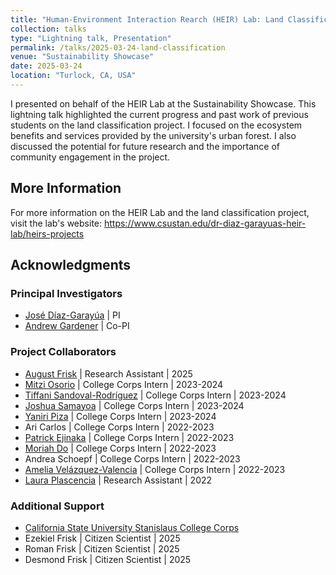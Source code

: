 ```yaml
---
title: "Human-Environment Interaction Rearch (HEIR) Lab: Land Classification Project"
collection: talks
type: "Lightning talk, Presentation"
permalink: /talks/2025-03-24-land-classification
venue: "Sustainability Showcase"
date: 2025-03-24
location: "Turlock, CA, USA"
--- 
```


I presented on behalf of the HEIR Lab at the Sustainability Showcase. This lightning talk highlighted the current progress and past work of previous students on the land classification project. I focused on the ecosystem benefits and services provided by the university's urban forest. I also discussed the potential for future research and the importance of community engagement in the project.

## More Information
For more information on the HEIR Lab and the land classification project, visit the lab's website:
https://www.csustan.edu/dr-diaz-garayuas-heir-lab/heirs-projects

## Acknowledgments
### Principal Investigators
* [José Díaz-Garayúa](https://www.linkedin.com/in/jos%C3%A9-d%C3%ADaz-garay%C3%BAa-78153821/) | PI
* [Andrew Gardener](https://www.linkedin.com/in/andy-gardner-69649b1b/) | Co-PI
### Project Collaborators
* [August Frisk](https://www.linkedin.com/in/august-frisk/) | Research Assistant | 2025
* [Mitzi Osorio](https://www.linkedin.com/in/mitzi-osorio-b6a910295/) | College Corps Intern | 2023-2024
* [Tiffani Sandoval-Rodríguez](https://www.linkedin.com/in/tiffani-sandoval/) | College Corps Intern | 2023-2024
* [Joshua Samayoa](https://www.linkedin.com/in/joshua-samayoa/) | College Corps Intern | 2023-2024
* [Yaniri Piza](https://www.linkedin.com/in/yaniri-piza-41362129a/) | College Corps Intern | 2023-2024
* Ari Carlos | College Corps Intern | 2022-2023
* [Patrick Ejinaka](https://www.linkedin.com/in/patrick-ejinaka-1392a6208/) | College Corps Intern | 2022-2023
* [Moriah Do](https://www.linkedin.com/in/moriah-do-5198791a4/) | College Corps Intern | 2022-2023
* Andrea Schoepf | College Corps Intern | 2022-2023
* [Amelia Velázquez-Valencia](https://www.linkedin.com/in/ameliavelazquezvalencia/) | College Corps Intern | 2022-2023
* [Laura Plascencia](https://www.linkedin.com/in/laura-plascencia-b4663b210/) | Research Assistant | 2022
### Additional Support
* [California State University Stanislaus College Corps](https://www.csustan.edu/college-corps)
* Ezekiel Frisk | Citizen Scientist | 2025
* Roman Frisk | Citizen Scientist | 2025
* Desmond Frisk | Citizen Scientist | 2025
